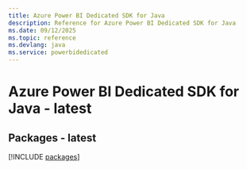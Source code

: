 ```yaml
---
title: Azure Power BI Dedicated SDK for Java
description: Reference for Azure Power BI Dedicated SDK for Java
ms.date: 09/12/2025
ms.topic: reference
ms.devlang: java
ms.service: powerbidedicated
---
```

# Azure Power BI Dedicated SDK for Java - latest
## Packages - latest
[!INCLUDE [packages](power-bi-dedicated-index.md)]